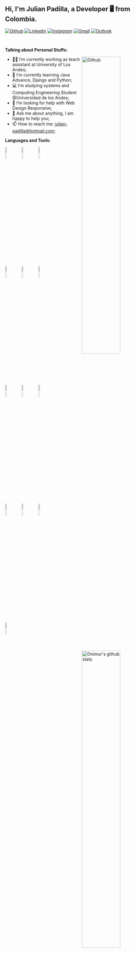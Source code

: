 <!-- Your title -->
## Hi, I'm Julian Padilla, a Developer 🖥 from Colombia.

<!-- Your badges
You can use the website to generate badges: https://shields.io/
-->

[![Github](https://img.shields.io/badge/-Github-000?style=flat&logo=Github&logoColor=white)](https://github.com/JulianP911)
[![Linkedin](https://img.shields.io/badge/-LinkedIn-blue?style=flat&logo=Linkedin&logoColor=white)](https://www.linkedin.com/in/julian-padilla-molina-468bbb46/)
[![Instagram](https://img.shields.io/badge/-Instagram-5B42C4?style=flat&labelColor=5B42C4&logo=instagram&logoColor=white)](https://www.instagram.com/julianp_911/)
[![Gmail](https://img.shields.io/badge/-Gmail-c14438?style=flat&logo=Gmail&logoColor=white)](mailto:devjulianpadilla@gmail.com)
[![Outlook](https://img.shields.io/badge/-Outlook-0078D4?style=flat&logo=Microsoft-Outlook&logoColor=white)](mailto:julian-padilla@hotmail.com)

&nbsp;

<!-- Talking about you -->
**Talking about Personal Stuffs:**

<!-- Any image aligned to the right. Beware the width -->
<img width="50%" align="right" alt="Github" src="https://www.freepik.com/blog/app/uploads/2018/10/code.jpg" />

- 🙎🏻‍ I’m currently working as teach assistant at University of Los Andes;
- 🌱 I’m currently learning Java Advance, Django and Python; 
- 💻 I’m studying systems and Computing Engineering Student @Universidad de los Andes;
- 🤔 I’m looking for help with Web Design Responsive;
- 💬 Ask me about anything, I am happy to help you;
- 📫 How to reach me: julian-padilla@hotmail.com;

**Languages and Tools:** 

<!-- Your github readme stats
You can use this api: https://github.com/anuraghazra/github-readme-stats
-->
<p>
  <a href="https://github.com/onimur/handle-path-oz">
    <img width="50%" align="right" alt="Onimur's github stats" src="https://github-readme-stats.vercel.app/api?username=JulianP911&show_icons=true&hide_border=true" />
  </a>
  
  <!-- Your languages and tools. Be careful with the alignment. 
  You can use this sites to get logos: https://www.vectorlogo.zone or https://simpleicons.org/
  -->
  <code><img width="10%" src="https://www.vectorlogo.zone/logos/java/java-ar21.svg"></code>
  <code><img width="10%" src="https://www.vectorlogo.zone/logos/python/python-ar21.svg"></code>
  <code><img width="10%" src="https://www.vectorlogo.zone/logos/w3_html5/w3_html5-ar21.svg"></code>
  <br />
  <code><img width="10%" src="https://www.vectorlogo.zone/logos/getbootstrap/getbootstrap-ar21.svg"></code>
  <code><img width="10%" src="https://www.vectorlogo.zone/logos/javascript/javascript-ar21.svg"></code>
  <code><img width="10%" src="https://www.vectorlogo.zone/logos/json/json-ar21.svg"></code>
  <br />
  <code><img width="10%" src="https://www.vectorlogo.zone/logos/nodejs/nodejs-horizontal.svg"></code>
  <code><img width="10%" src="https://www.vectorlogo.zone/logos/firebase/firebase-ar21.svg"></code>
  <code><img width="10%" src="https://www.vectorlogo.zone/logos/reactjs/reactjs-ar21.svg"></code>
  <br />
  <code><img width="10%" src="https://www.vectorlogo.zone/logos/angular/angular-ar21.svg"></code>
  <code><img width="10%" src="https://www.vectorlogo.zone/logos/eclipse/eclipse-ar21.svg"></code>
  <code><img width="10%" src="https://www.vectorlogo.zone/logos/visualstudio_code/visualstudio_code-ar21.svg"></code>
  <br />
  <code><img width="10%" src="https://www.vectorlogo.zone/logos/djangoproject/djangoproject-ar21.svg"></code>
</p>
